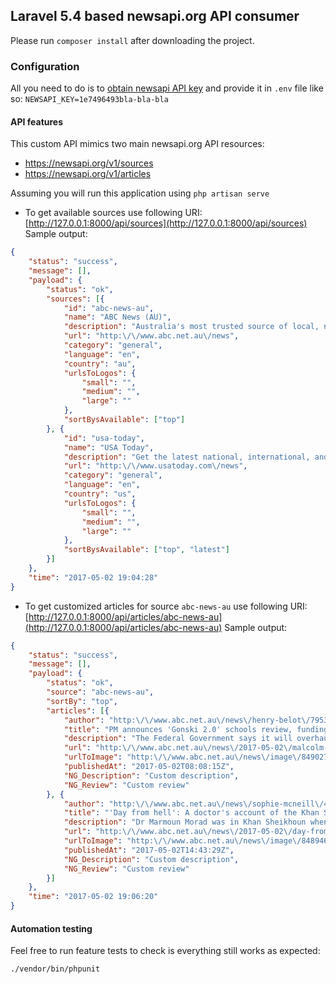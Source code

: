 ## Laravel 5.4 based newsapi.org API consumer
Please run ```composer install``` after downloading the project.

### Configuration
All you need to do is to [obtain newsapi API key](https://newsapi.org/account) and provide it in `.env` file like so:
`NEWSAPI_KEY=1e7496493bla-bla-bla`

#### API features
This custom API mimics two main newsapi.org API resources:
- https://newsapi.org/v1/sources
- https://newsapi.org/v1/articles

Assuming you will run this application using `php artisan serve`

- To get available sources use following URI: [http://127.0.0.1:8000/api/sources](http://127.0.0.1:8000/api/sources)
Sample output:
```json
{
	"status": "success",
	"message": [],
	"payload": {
		"status": "ok",
		"sources": [{
			"id": "abc-news-au",
			"name": "ABC News (AU)",
			"description": "Australia's most trusted source of local, national and world news. Comprehensive, independent, in-depth analysis, the latest business, sport, weather and more.",
			"url": "http:\/\/www.abc.net.au\/news",
			"category": "general",
			"language": "en",
			"country": "au",
			"urlsToLogos": {
				"small": "",
				"medium": "",
				"large": ""
			},
			"sortBysAvailable": ["top"]
		}, {
			"id": "usa-today",
			"name": "USA Today",
			"description": "Get the latest national, international, and political news at USATODAY.com.",
			"url": "http:\/\/www.usatoday.com\/news",
			"category": "general",
			"language": "en",
			"country": "us",
			"urlsToLogos": {
				"small": "",
				"medium": "",
				"large": ""
			},
			"sortBysAvailable": ["top", "latest"]
		}]
	},
	"time": "2017-05-02 19:04:28"
}
 ```
- To get customized articles for source `abc-news-au` use following URI: [http://127.0.0.1:8000/api/articles/abc-news-au](http://127.0.0.1:8000/api/articles/abc-news-au)
Sample output:

```json
{
	"status": "success",
	"message": [],
	"payload": {
		"status": "ok",
		"source": "abc-news-au",
		"sortBy": "top",
		"articles": [{
			"author": "http:\/\/www.abc.net.au\/news\/henry-belot\/7953986",
			"title": "PM announces 'Gonski 2.0' schools review, funding boost",
			"description": "The Federal Government says it will overhaul education funding in a bid to end the school funding wars, but Labor has condemned the plan as an act of political bastardry.",
			"url": "http:\/\/www.abc.net.au\/news\/2017-05-02\/malcolm-turnbull-announces-schools-funding-boost\/8489806",
			"urlToImage": "http:\/\/www.abc.net.au\/news\/image\/8490274-1x1-700x700.jpg",
			"publishedAt": "2017-05-02T08:08:15Z",
			"NG_Description": "Custom description",
			"NG_Review": "Custom review"
		}, {
			"author": "http:\/\/www.abc.net.au\/news\/sophie-mcneill\/4516794",
			"title": "'Day from hell': A doctor's account of the Khan Sheikhoun chemical attack",
			"description": "Dr Marmoun Morad was in Khan Sheikhoun when it was hit by a chemical attack. He told Lateline it was like seeing the end of the world.",
			"url": "http:\/\/www.abc.net.au\/news\/2017-05-02\/day-from-hell-khan-sheikhoun-chemical-attack\/8489214",
			"urlToImage": "http:\/\/www.abc.net.au\/news\/image\/8489466-1x1-700x700.jpg",
			"publishedAt": "2017-05-02T14:43:29Z",
			"NG_Description": "Custom description",
			"NG_Review": "Custom review"
		}]
	},
	"time": "2017-05-02 19:06:20"
}
```

#### Automation testing
Feel free to run feature tests to check is everything still works as expected:
  ```shell
  ./vendor/bin/phpunit
  ```
